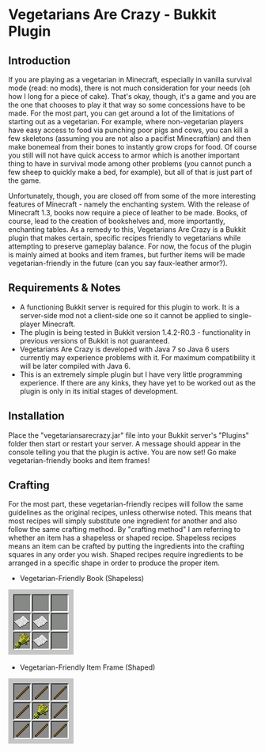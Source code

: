 Vegetarians Are Crazy - Bukkit Plugin
=====================

## Introduction
If you are playing as a vegetarian in Minecraft, especially in vanilla survival mode (read: no mods), there is not much consideration for your needs (oh how I long for a piece of cake). That's okay, though, it's a game and you are the one that chooses to play it that way so some concessions have to be made. For the most part, you can get around a lot of the limitations of starting out as a vegetarian. For example, where non-vegetarian players have easy access to food via punching poor pigs and cows, you can kill a few skeletons (assuming you are not also a pacifist Minecraftian) and then make bonemeal from their bones to instantly grow crops for food. Of course you still will not have quick access to armor which is another important thing to have in survival mode among other problems (you cannot punch a few sheep to quickly make a bed, for example), but all of that is just part of the game. 

Unfortunately, though, you are closed off from some of the more interesting features of Minecraft - namely the enchanting system. With the release of Minecraft 1.3, books now require a piece of leather to be made. Books, of course, lead to the creation of bookshelves and, more importantly, enchanting tables. As a remedy to this, Vegetarians Are Crazy is a Bukkit plugin that makes certain, specific recipes friendly to vegetarians while attempting to preserve gameplay balance. For now, the focus of the plugin is mainly aimed at books and item frames, but further items will be made vegetarian-friendly in the future (can you say faux-leather armor?).

## Requirements & Notes
* A functioning Bukkit server is required for this plugin to work. It is a server-side mod not a client-side one so it cannot be applied to single-player Minecraft.
* The plugin is being tested in Bukkit version 1.4.2-R0.3 - functionality in previous versions of Bukkit is not guaranteed.
* Vegetarians Are Crazy is developed with Java 7 so Java 6 users currently may experience problems with it. For maximum compatibility it will be later compiled with Java 6.
* This is an extremely simple plugin but I have very little programming experience. If there are any kinks, they have yet to be worked out as the plugin is only in its initial stages of development.

## Installation
Place the "vegetariansarecrazy.jar" file into your Bukkit server's "Plugins" folder then start or restart your server. A message should appear in the console telling you that the plugin is active. You are now set! Go make vegetarian-friendly books and item frames!

## Crafting
For the most part, these vegetarian-friendly recipes will follow the same guidelines as the original recipes, unless otherwise noted. This means that most recipes will simply substitute one ingredient for another and also follow the same crafting method. By "crafting method" I am referring to whether an item has a shapeless or shaped recipe. Shapeless recipes means an item can be crafted by putting the ingredients into the crafting squares in any order you wish. Shaped recipes require ingredients to be arranged in a specific shape in order to produce the proper item. 

* Vegetarian-Friendly Book (Shapeless)

![Vegetarian-Friendly Book Recipe](https://github.com/wickedfable/vegetarians-are-crazy/raw/master/recipe_book.png) 

* Vegetarian-Friendly Item Frame (Shaped)

![Vegetarian-Friendly Item Recipe](https://github.com/wickedfable/vegetarians-are-crazy/raw/master/recipe_itemframe.png)